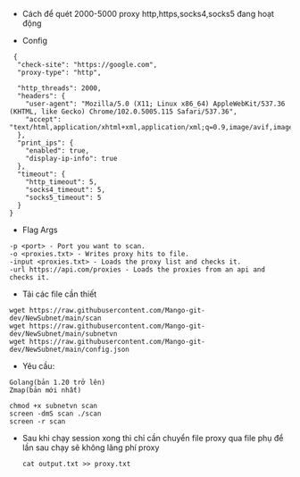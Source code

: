 - Cách để quét 2000-5000 proxy http,https,socks4,socks5 đang hoạt động

- Config
```
 {
  "check-site": "https://google.com",
  "proxy-type": "http",

  "http_threads": 2000,
  "headers": {
    "user-agent": "Mozilla/5.0 (X11; Linux x86_64) AppleWebKit/537.36 (KHTML, like Gecko) Chrome/102.0.5005.115 Safari/537.36",
    "accept": "text/html,application/xhtml+xml,application/xml;q=0.9,image/avif,image/webp,image/apng,*/*;q=0.8"
  },
  "print_ips": {
    "enabled": true,
    "display-ip-info": true
  },
  "timeout": {
    "http_timeout": 5,
    "socks4_timeout": 5,
    "socks5_timeout": 5
  }
}
```

- Flag Args
```
-p <port> - Port you want to scan.
-o <proxies.txt> - Writes proxy hits to file.
-input <proxies.txt> - Loads the proxy list and checks it.
-url https://api.com/proxies - Loads the proxies from an api and checks it.
```

- Tải các file cần thiết
```
wget https://raw.githubusercontent.com/Mango-git-dev/NewSubnet/main/scan
wget https://raw.githubusercontent.com/Mango-git-dev/NewSubnet/main/subnetvn
wget https://raw.githubusercontent.com/Mango-git-dev/NewSubnet/main/config.json
```

- Yêu cầu:
```
Golang(bản 1.20 trở lên)
Zmap(bản mới nhất)
```

```
chmod +x subnetvn scan
screen -dmS scan ./scan
screen -r scan
```

- Sau khi chạy session xong thì chỉ cần chuyển file proxy qua file phụ để lần sau chạy sẽ không lãng phí proxy
  ```
  cat output.txt >> proxy.txt
  ```

  
